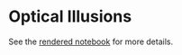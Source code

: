 # Optical Illusions

See the [rendered notebook](https://mapio.github.io/OpticalIllusions/) for more details.
